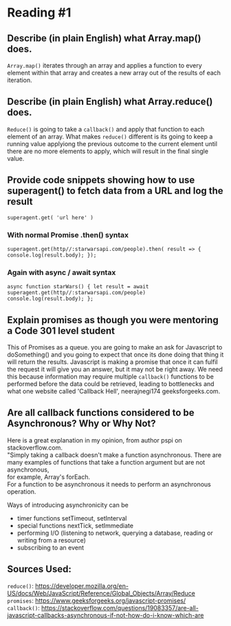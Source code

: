# Reading #1

## Describe (in plain English) what Array.map() does.

`Array.map()` iterates through an array and applies a function to every element within that array and creates a new array out of the results of each iteration.

## Describe (in plain English) what Array.reduce() does.

`Reduce()` is going to take a `callback()` and apply that function to each element of an array. What makes `reduce()` different is its going to keep a running value applyiong the previous outcome to the current element until there are no more elements to apply, which will result in the final single value.

## Provide code snippets showing how to use superagent() to fetch data from a URL and log the result

`superagent.get( 'url here' )`

### With normal Promise .then() syntax

`superagent.get(http//:starwarsapi.com/people).then( result => { console.log(result.body); }); `

### Again with async / await syntax

`async function starWars() { let result = await superagent.get(http//:starwarsapi.com/people) console.log(result.body); };`

## Explain promises as though you were mentoring a Code 301 level student

This of Promises as a queue. you are going to make an ask for Javascript to doSomething() and you going to expect that once its done doing that thing it will return the results. Javascript is making a promise that once it can fulfil the request it will give you an answer, but it may not be right away. We need this because information may require multiple `callback()` functions to be performed before the data could be retrieved, leading to bottlenecks and what one website called 'Callback Hell', neerajnegi174 geeksforgeeks.com.

## Are all callback functions considered to be Asynchronous? Why or Why Not?

Here is a great explanation in my opinion, from author pspi on stackoverflow.com.  
"Simply taking a callback doesn't make a function asynchronous. There are many examples of functions that take a function argument but are not asynchronous,  
for example, Array's forEach.  
For a function to be asynchronous it needs to perform an asynchronous operation.

Ways of introducing asynchronicity can be

- timer functions setTimeout, setInterval
- special functions nextTick, setImmediate
- performing I/O (listening to network, querying a database, reading or writing from a resource)
- subscribing to an event

## Sources Used:

`reduce()`: https://developer.mozilla.org/en-US/docs/Web/JavaScript/Reference/Global_Objects/Array/Reduce  
`promises`: https://www.geeksforgeeks.org/javascript-promises/  
`callback()`: https://stackoverflow.com/questions/19083357/are-all-javascript-callbacks-asynchronous-if-not-how-do-i-know-which-are
